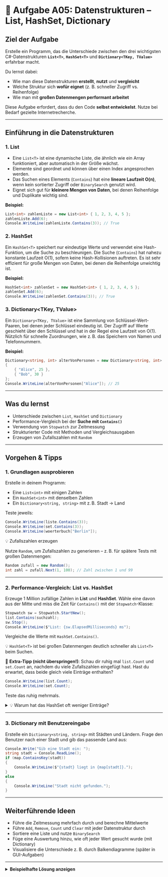 # 🔵 Aufgabe A05: Datenstrukturen – List, HashSet, Dictionary

## Ziel der Aufgabe

Erstelle ein Programm, das die Unterschiede zwischen den drei wichtigsten C#-Datenstrukturen **`List<T>`**, **`HashSet<T>`** und **`Dictionary<TKey, TValue>`** erfahrbar macht.

Du lernst dabei:

* Wie man diese Datenstrukturen **erstellt**, **nutzt** und **vergleicht**
* Welche Struktur sich **wofür eignet** (z. B. schneller Zugriff vs. Reihenfolge)
* Wie man mit **großen Datenmengen performant arbeitet**

Diese Aufgabe erfordert, dass du den Code **selbst entwickelst**. Nutze bei Bedarf gezielte Internetrecherche.

---

## Einführung in die Datenstrukturen

### **1. List<T>**

* Eine `List<T>` ist eine dynamische Liste, die ähnlich wie ein Array funktioniert, aber automatisch in der Größe wächst.
* Elemente sind geordnet und können über einen Index angesprochen werden.
* Das Suchen eines Elements (`Contains`) hat eine **lineare Laufzeit O(n)**, wenn kein sortierter Zugriff oder `BinarySearch` genutzt wird.
* Eignet sich gut für **kleinere Mengen von Daten**, bei denen Reihenfolge und Duplikate wichtig sind.

**Beispiel:**

```csharp
List<int> zahlenListe = new List<int> { 1, 2, 3, 4, 5 };
zahlenListe.Add(6);
Console.WriteLine(zahlenListe.Contains(3)); // True
```

### **2. HashSet<T>**

Ein `HashSet<T>` speichert nur eindeutige Werte und verwendet eine Hash-Funktion, um die Suche zu beschleunigen.
Die Suche (`Contains`) hat nahezu konstante Laufzeit O(1), sofern keine Hash-Kollisionen auftreten.
Es ist sehr effizient für große Mengen von Daten, bei denen die Reihenfolge unwichtig ist.

**Beispiel:**

```csharp
HashSet<int> zahlenSet = new HashSet<int> { 1, 2, 3, 4, 5 };
zahlenSet.Add(6);
Console.WriteLine(zahlenSet.Contains(3)); // True
```

### **3. Dictionary\<TKey, TValue>**

Ein `Dictionary<TKey, TValue>` ist eine Sammlung von Schlüssel-Wert-Paaren, bei denen jeder Schlüssel eindeutig ist.
Der Zugriff auf Werte geschieht über den Schlüssel und hat in der Regel eine Laufzeit von O(1).
Nützlich für schnelle Zuordnungen, wie z. B. das Speichern von Namen und Telefonnummern.

**Beispiel:**

```csharp
Dictionary<string, int> alterVonPersonen = new Dictionary<string, int>
{
    { "Alice", 25 },
    { "Bob", 30 }
};
Console.WriteLine(alterVonPersonen["Alice"]); // 25
```

---

## Was du lernst

* Unterschiede zwischen `List`, `HashSet` und `Dictionary`
* Performance-Vergleich bei der **Suche mit `Contains()`**
* Verwendung von `Stopwatch` zur Zeitmessung
* Strukturierter Code mit Methoden und Vergleichsausgaben
* Erzeugen von Zufallszahlen mit `Random`

---

## Vorgehen & Tipps

### 1. Grundlagen ausprobieren

Erstelle in deinem Programm:

* Eine `List<int>` mit einigen Zahlen
* Ein `HashSet<int>` mit denselben Zahlen
* Ein `Dictionary<string, string>` mit z. B. Stadt → Land

Teste jeweils:

```csharp
Console.WriteLine(liste.Contains(3));
Console.WriteLine(set.Contains(3));
Console.WriteLine(woerterbuch["Berlin"]);
```

💡 Zufallszahlen erzeugen

Nutze `Random`, um Zufallszahlen zu generieren – z. B. für spätere Tests mit großen Datenmengen:

```csharp
Random zufall = new Random();
int zahl = zufall.Next(1, 100); // Zahl zwischen 1 und 99
```

---

### 2. Performance-Vergleich: List vs. HashSet

Erzeuge 1 Million zufällige Zahlen in **List** und **HashSet**. Wähle eine davon aus der Mitte und miss die Zeit für `Contains()` mit der `Stopwatch`-Klasse:

```csharp
Stopwatch sw = Stopwatch.StartNew();
list.Contains(suchzahl);
sw.Stop();
Console.WriteLine($"List: {sw.ElapsedMilliseconds} ms");
```

Vergleiche die Werte mit `HashSet.Contains()`.

💡 `HashSet<T>` ist bei großen Datenmengen deutlich schneller als `List<T>` beim Suchen.

🤔 **Extra-Tipp (nicht überspringen!)**: Schau dir ruhig mal `list.Count` und `set.Count` an, nachdem du viele Zufallszahlen eingefügt hast. Hast du erwartet, dass beide gleich viele Einträge enthalten?

```csharp
Console.WriteLine(list.Count);
Console.WriteLine(set.Count);
```

Teste das ruhig mehrmals.

<details>
<summary>💡 Warum hat das HashSet oft weniger Einträge?</summary>
Weil ein `HashSet` keine doppelten Werte erlaubt! Wenn du z. B. denselben zufälligen Wert mehrmals erzeugst, wird er in der `List` mehrfach eingefügt – im `HashSet` jedoch **nur einmal gespeichert**. So entsteht automatisch eine Art Duplikat-Filter.
</details>

---

### 3. Dictionary mit Benutzereingabe

Erstelle ein `Dictionary<string, string>` mit Städten und Ländern. Frage den Benutzer nach einer Stadt und gib das passende Land aus:

```csharp
Console.Write("Gib eine Stadt ein: ");
string stadt = Console.ReadLine();
if (map.ContainsKey(stadt))
{
    Console.WriteLine($"{stadt} liegt in {map[stadt]}.");
}
else
{
    Console.WriteLine("Stadt nicht gefunden.");
}
```

---

## Weiterführende Ideen

* Führe die Zeitmessung mehrfach durch und berechne Mittelwerte
* Führe `Add`, `Remove`, `Count` und `Clear` mit jeder Datenstruktur durch
* Sortiere eine Liste und nutze `BinarySearch`
* Füge eine Auswertung hinzu, wie oft jeder Wert gesucht wurde (mit Dictionary)
* Visualisiere die Unterschiede z. B. durch Balkendiagramme (später in GUI-Aufgaben)

---

<details>
<summary><strong>Beispielhafte Lösung anzeigen</strong></summary>

```csharp
using System;
using System.Collections.Generic;
using System.Diagnostics;

class Program
{
    static void Main()
    {
        // 1. Strukturen testen
        List<int> zahlenListe = new List<int> { 1, 2, 3, 4, 5 };
        HashSet<int> zahlenSet = new HashSet<int> { 1, 2, 3, 4, 5 };
        Dictionary<string, string> stadtLand = new Dictionary<string, string>
        {
            { "Berlin", "Deutschland" },
            { "Paris", "Frankreich" },
            { "Madrid", "Spanien" }
        };

        Console.WriteLine(zahlenListe.Contains(3));
        Console.WriteLine(zahlenSet.Contains(3));
        Console.WriteLine(stadtLand["Berlin"]);

        // 2. Performance-Test
        List<int> listTest = new List<int>();
        HashSet<int> setTest = new HashSet<int>();
        Random rand = new Random();

        for (int i = 0; i < 1000000; i++)
        {
            int num = rand.Next(1, 2000000);
            listTest.Add(num);
            setTest.Add(num);
        }

        Console.WriteLine($"List Count: {listTest.Count}");
        Console.WriteLine($"HashSet Count: {setTest.Count}");

        int testZahl = listTest[500000];

        Stopwatch sw = Stopwatch.StartNew();
        listTest.Contains(testZahl);
        sw.Stop();
        Console.WriteLine($"List: {sw.ElapsedMilliseconds} ms");

        sw.Restart();
        setTest.Contains(testZahl);
        sw.Stop();
        Console.WriteLine($"HashSet: {sw.ElapsedMilliseconds} ms");

        // 3. Dictionary-Suche
        Console.Write("Gib eine Stadt ein: ");
        string eingabe = Console.ReadLine();
        if (stadtLand.ContainsKey(eingabe))
        {
            Console.WriteLine($"{eingabe} liegt in {stadtLand[eingabe]}.");
        }
        else
        {
            Console.WriteLine("Nicht gefunden.");
        }
    }
}
```

</details>
